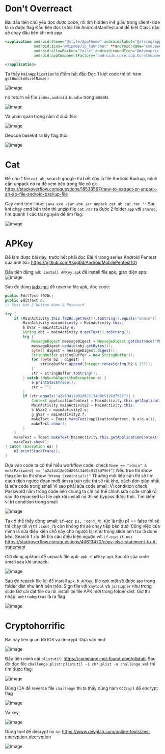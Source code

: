 # Don't Overreact
Bài đầu tiên chủ yểu đọc được code, rồi tìm hidden in4 giấu trong client-side là ra được flag
Đầu tiên đọc trước file AndroidManifest.xml để biết Class nào sẽ chạy đầu tiên khi mở app
```xml
<application android:theme="@style/AppTheme" android:label="@string/app_name" 
             android:icon="@mipmap/ic_launcher" **android:name="com.awesomeproject.MainApplication" **
             android:allowBackup="false" android:roundIcon="@mipmap/ic_launcher_round" 
             android:appComponentFactory="androidx.core.app.CoreComponentFactory">
    ...
</application>
```
Ta thấy `MainApplication` là điểm bắt đầu
Đọc 1 lượt code thì tới hàm `getBundleAssetName()`

![image](https://user-images.githubusercontent.com/46492646/166906138-783ca30d-333c-496d-b0b2-0e57c95229df.png)

nó return về file `index.android.bundle` trong assets

![image](https://user-images.githubusercontent.com/46492646/166906580-ccfa1808-f68f-45ff-ac6c-04c807366391.png)

Và phần quan trọng nằm ở cuối file:

![image](https://user-images.githubusercontent.com/46492646/166906765-c661ce80-f0fe-402a-9acf-feced176b3e0.png)

Deocde base64 ra lấy flag thôi:

![image](https://user-images.githubusercontent.com/46492646/166906928-34ca6f97-2e65-4e14-b72c-4a166558c33d.png)

# Cat
Đề cho 1 file `cat.ab`, search google thì biết đây là file Android Backup, mình cần unpack nó ra để xem bên trong file có gì: https://stackoverflow.com/questions/18533567/how-to-extract-or-unpack-an-ab-file-android-backup-file

Cạy cmd trên linux: `java.exe -jar abe.jar unpack cat.ab cat.rar ""`
Sau khi chạy cmd bên trên thì unzip file `cat.rar` ra được 2 folder `app` với `shared`, tìm quanh 1 các tài nguyên để tìm flag:

![image](https://user-images.githubusercontent.com/46492646/166909219-b467325f-1456-4654-9e0e-e073e02d421c.png)

# APKey
Để làm được bài này, trước hết phải đọc Bài 4 trong series Android Pentest của anh tsu:
https://github.com/tsug0d/AndroidMobilePentest101

Đầu tiên dùng `adb install APKey.apk` để install file apk, giao diện app:
![image](https://user-images.githubusercontent.com/46492646/166911513-9dc548cf-9482-4f64-ba20-4243a3798c8e.png)

Sau đó dùng [jadx-gui](https://github.com/skylot/jadx) để reverse file apk, đoc code:
```java
public EditText f928c;
public EditText d;
// Khai báo 2 button Name & Password

try {
    if (MainActivity.this.f928c.getText().toString().equals("admin")) {
        MainActivity mainActivity = MainActivity.this;
        b bVar = mainActivity.e;
        String obj = mainActivity.d.getText().toString();
        try {
            MessageDigest messageDigest = MessageDigest.getInstance("MD5");
            messageDigest.update(obj.getBytes());
            byte[] digest = messageDigest.digest();
            StringBuffer stringBuffer = new StringBuffer();
            for (byte b2 : digest) {
                stringBuffer.append(Integer.toHexString(b2 & 255));
            }
            str = stringBuffer.toString();
        } catch (NoSuchAlgorithmException e) {
            e.printStackTrace();
            str = "";
        }
        if (str.equals("a2a3d412e92d896134d9c9126d756f")) {
            Context applicationContext = MainActivity.this.getApplicationContext();
            MainActivity mainActivity2 = MainActivity.this;
            b bVar2 = mainActivity2.e;
            g gVar = mainActivity2.f;
            makeText = Toast.makeText(applicationContext, b.a(g.a()), 1);
            makeText.show();
        }
    }
    makeText = Toast.makeText(MainActivity.this.getApplicationContext(), "Wrong Credentials!", 0);
    makeText.show();
} catch (Exception e2) {
    e2.printStackTrace();
}
```
Dựa vào code ta có thể hiểu workflow code: check `Name == "admin" & md5(Password) == "a2a3d412e92d896134d9c9126d756f")`
Nếu true thì show flag còn ko thì show `"Wrong Credentials!"`
Thường mới tiếp cận thì sẽ tìm cách dịch ngược đoạn md5 tìm ra bản gốc thì sẽ rất khó, cách đơn giản nhất là sửa code trong smali
Vì sao phải sửa code smali: Vì condition check Password nằm trong code nên chúng ta chỉ có thể chỉnh sửa code smali rồi sau đó repacked lại file apk rồi install nó thì sẽ bypass được thôi.
Tìm kiếm ví trí condition trong smali

![image](https://user-images.githubusercontent.com/46492646/166912610-cef171e6-621d-4540-a8e2-14f02a4cd16d.png)

Ta có thể thấy dòng smali: `if-eqz p1, :cond_7b`, tức là nếu p1 == false thì sẽ thì chạy tới vị trí `:cond_7b` còn không thì sẽ chạy tiếp bên dưới
Công việc của mình là sửa điều kiện chỗ này cho ngược lại như trong slide anh tsu là done kèo.
Search 1 xíu để tìm câu điều kiện ngược với `if-eqz`: `if-nez`
https://stackoverflow.com/questions/40613470/copy-else-statement-to-if-statement

Giờ dùng apktool để unpack file apk:
`apk d APKey.apk`
Sau đó sửa code smali sau khi unpack:

![image](https://user-images.githubusercontent.com/46492646/166914721-9cdaba6d-a107-401e-b703-b77d6f24f5a7.png)

Sau đó repack file lại để install `apk b APKey`, file apk mới sẽ được tạo trong folder dist như ảnh bên trên.
Sign file với `keytool` và `jarsigner` như trong slide
Gỡ cài đặt file cũ rồi install lại file APK mới trong folder dist. Giờ thì nhập: `anhtradeptrai` là ra flag

![image](https://user-images.githubusercontent.com/46492646/166915287-05c2000f-7ec4-4006-ac39-05973201d8f0.png)

# Cryptohorrific
Bài này liên quan tới IOS và decrypt.
Dựa vào hint: 

![image](https://user-images.githubusercontent.com/46492646/166915680-b7bb986b-f3d2-4f9c-a1c5-038b744ca087.png)

Đầu tiên mình cài `plistutil`: https://command-not-found.com/plistutil
Sau đó đọc file `challenge.plist`: `plistutil -i ch*.plist -o challenge.xml` thì tìm được flag: 

![image](https://user-images.githubusercontent.com/46492646/166916171-b3d5c5a8-58f8-4bf3-8458-e8bbd8432300.png)

Dùng IDA để reverse file `challenge` thì ta thấy dùng hàm `CCCrypt` để encrypt flag

![image](https://user-images.githubusercontent.com/46492646/166916444-3cc1c796-0031-4dd6-945a-e42a861bfc7d.png)

Và key:

![image](https://user-images.githubusercontent.com/46492646/166916634-3944db02-160a-484e-af08-2e1f97ffbdb2.png)

Dùng tool để decrypt nó ra: https://www.devglan.com/online-tools/aes-encryption-decryption

![image](https://user-images.githubusercontent.com/46492646/166916725-3bc91baa-5200-47c2-a141-335685ea1d93.png)






